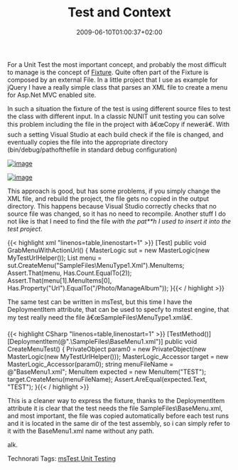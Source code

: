 ﻿---
title: "Test and Context"
description: ""
date: 2009-06-10T01:00:37+02:00
draft: false
tags: [Testing]
categories: [Testing]
---
For a Unit Test the most important concept, and probably the most difficult to manage is the concept of [Fixture](http://xunitpatterns.com/test%20fixture%20-%20xUnit.html). Quite often part of the Fixture is composed by an external File. In a little project that I use as example for jQuery I have a really simple class that parses an XML file to create a menu for Asp.Net MVC enabled site.

In such a situation the fixture of the test is using different source files to test the class with different input. In a classic NUNIT unit testing you can solve this problem including the file in the project with â€œCopy if newerâ€. With such a setting Visual Studio at each build check if the file is changed, and eventually copies the file into the appropriate directory (bin/debug/pathofthefile in standard debug configuration)

[![image](http://www.codewrecks.com/blog/wp-content/uploads/2009/06/image-thumb1.png "image")](http://www.codewrecks.com/blog/wp-content/uploads/2009/06/image1.png)

[![image](http://www.codewrecks.com/blog/wp-content/uploads/2009/06/image-thumb2.png "image")](http://www.codewrecks.com/blog/wp-content/uploads/2009/06/image2.png)

This approach is good, but has some problems, if you simply change the XML file, and rebuild the project, the file gets no copied in the output directory. This happens because Visual Studio correctly checks that no source file was changed, so it has no need to recompile. Another stuff I do not like is that I need to find the file *with the pat**h I used to insert it into the test project*.

{{< highlight xml "linenos=table,linenostart=1" >}}
[Test]
public void GrabMenuWithActionUrl()
{ 
 MasterLogic sut = new MasterLogic(new MyTestUrlHelper());
 List<MenuItem> menu = sut.CreateMenu("SampleFiles\\MenuType1.Xml").MenuItems;
 Assert.That(menu, Has.Count.EqualTo(2));
 Assert.That(menu[1].MenuItems[0], Has.Property("Url").EqualTo("/Photo/ManageAlbum"));
}{{< / highlight >}}

<!-- Code inserted with Steve Dunn's Windows Live Writer Code Formatter Plugin.  http://dunnhq.com -->

The same test can be written in msTest, but this time I have the DeploymentItem attribute, that can be used to specfy to mstest engine, that my test really need the file â€œSampleFiles\MenuType1.xmlâ€.

{{< highlight CSharp "linenos=table,linenostart=1" >}}
[TestMethod()]
[DeploymentItem(@".\SampleFiles\BaseMenu1.xml")]
public void CreateMenuTest()
{
    PrivateObject param0 = new PrivateObject(new MasterLogic(new MyTestUrlHelper()));
    MasterLogic_Accessor target = new MasterLogic_Accessor(param0);
    string menuFileName = @"BaseMenu1.xml";
    MenuItem expected = new MenuItem("TEST");
    target.CreateMenu(menuFileName);
    Assert.AreEqual(expected.Text, "TEST");
}{{< / highlight >}}

<!-- Code inserted with Steve Dunn's Windows Live Writer Code Formatter Plugin.  http://dunnhq.com -->

This is a cleaner way to express the fixture, thanks to the DeploymentItem attribute it is clear that the test needs the file SampleFiles\BaseMenu.xml, and most important, the file was copied automatically before each test runs and it is located in the same dir of the test assembly, so i can simply refer to it with the BaseMenu1.xml name without any path.

alk.

Technorati Tags: [msTest](http://technorati.com/tags/msTest),[Unit Testing](http://technorati.com/tags/Unit+Testing)
